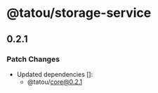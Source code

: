 # @tatou/storage-service

## 0.2.1

### Patch Changes

- Updated dependencies []:
  - @tatou/core@0.2.1
